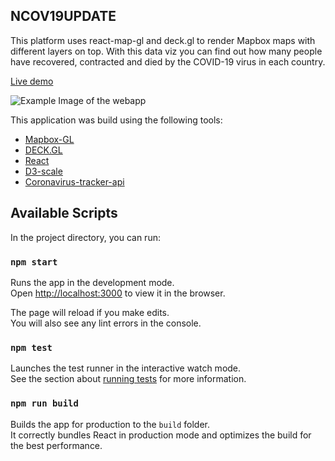
## NCOV19UPDATE

This platform uses react-map-gl and deck.gl to render Mapbox maps with different layers on top. With this data viz you can find out how many people have recovered, contracted and died by the COVID-19 virus in each country.

 [Live demo](ncov19update.com)
 
![Example Image of the webapp](https://i.imgur.com/6E7YtOU.png)

This application was build using the following tools:
- [Mapbox-GL](https://github.com/mapbox/mapbox-gl-js)
- [DECK.GL](https://deck.gl/#/e)
- [React](https://github.com/facebook/react)
- [D3-scale](https://github.com/d3/d3-scale)
- [Coronavirus-tracker-api](https://github.com/ExpDev07/coronavirus-tracker-api)

## Available Scripts

In the project directory, you can run:

### `npm start`

Runs the app in the development mode.<br>
Open [http://localhost:3000](http://localhost:3000) to view it in the browser.

The page will reload if you make edits.<br>
You will also see any lint errors in the console.

### `npm test`

Launches the test runner in the interactive watch mode.<br>
See the section about [running tests](https://facebook.github.io/create-react-app/docs/running-tests) for more information.

### `npm run build`

Builds the app for production to the `build` folder.<br>
It correctly bundles React in production mode and optimizes the build for the best performance.
